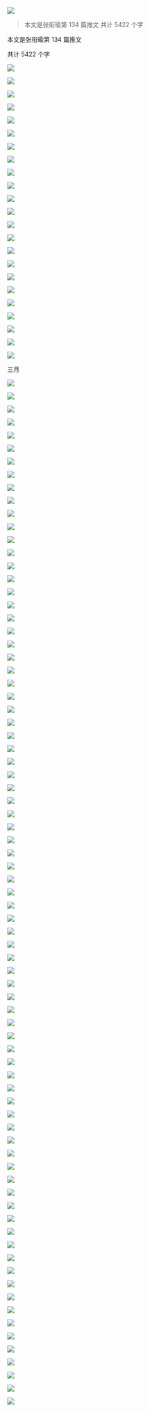 ![](./images/img_001.jpeg)

> 本文是张衔瑜第 134 篇推文 共计 5422 个字

本文是张衔瑜第 134 篇推文

共计 5422 个字

![](./images/img_002.jpeg)

![](./images/img_003.jpeg)

![](./images/img_004.jpeg)

![](./images/img_005.jpeg)

![](./images/img_006.jpeg)

![](./images/img_007.jpeg)

![](./images/img_008.jpeg)

![](./images/img_009.jpeg)

![](./images/img_010.jpeg)

![](./images/img_011.jpeg)

![](./images/img_012.jpeg)

![](./images/img_013.jpeg)

![](./images/img_014.jpeg)

![](./images/img_015.jpeg)

![](./images/img_016.jpeg)

![](./images/img_017.jpeg)

![](./images/img_018.jpeg)

![](./images/img_019.jpeg)

![](./images/img_020.jpeg)

![](./images/img_021.jpeg)

![](./images/img_022.jpeg)

![](./images/img_023.jpeg)

![](./images/img_024.jpeg)

三月

![](./images/img_025.jpeg)

![](./images/img_026.jpeg)

![](./images/img_027.jpeg)

![](./images/img_028.jpeg)

![](./images/img_029.jpeg)

![](./images/img_030.jpeg)

![](./images/img_031.jpeg)

![](./images/img_032.jpeg)

![](./images/img_033.jpeg)

![](./images/img_034.jpeg)

![](./images/img_035.jpeg)

![](./images/img_036.jpeg)

![](./images/img_037.jpeg)

![](./images/img_038.jpeg)

![](./images/img_039.jpeg)

![](./images/img_040.jpeg)

![](./images/img_041.jpeg)

![](./images/img_042.jpeg)

![](./images/img_043.jpeg)

![](./images/img_044.jpeg)

![](./images/img_045.jpeg)

![](./images/img_046.jpeg)

![](./images/img_047.jpeg)

![](./images/img_048.jpeg)

![](./images/img_049.jpeg)

![](./images/img_050.jpeg)

![](./images/img_051.jpeg)

![](./images/img_052.jpeg)

![](./images/img_053.jpeg)

![](./images/img_054.jpeg)

![](./images/img_055.jpeg)

![](./images/img_056.jpeg)

![](./images/img_057.jpeg)

![](./images/img_058.jpeg)

![](./images/img_059.jpeg)

![](./images/img_060.jpeg)

![](./images/img_061.jpeg)

![](./images/img_062.jpeg)

![](./images/img_063.jpeg)

![](./images/img_064.jpeg)

![](./images/img_065.jpeg)

![](./images/img_066.jpeg)

![](./images/img_067.jpeg)

![](./images/img_068.jpeg)

![](./images/img_069.jpeg)

![](./images/img_070.jpeg)

![](./images/img_071.jpeg)

![](./images/img_072.jpeg)

![](./images/img_073.jpeg)

![](./images/img_074.jpeg)

![](./images/img_075.jpeg)

![](./images/img_076.jpeg)

![](./images/img_077.jpeg)

![](./images/img_078.jpeg)

![](./images/img_079.jpeg)

![](./images/img_080.jpeg)

![](./images/img_081.jpeg)

![](./images/img_082.jpeg)

![](./images/img_083.jpeg)

![](./images/img_084.jpeg)

![](./images/img_085.jpeg)

![](./images/img_086.jpeg)

![](./images/img_087.jpeg)

![](./images/img_088.jpeg)

![](./images/img_089.jpeg)

![](./images/img_090.jpeg)

![](./images/img_091.jpeg)

![](./images/img_092.jpeg)

![](./images/img_093.jpeg)

![](./images/img_094.jpeg)

![](./images/img_095.jpeg)

![](./images/img_096.jpeg)

![](./images/img_097.jpeg)

![](./images/img_098.jpeg)

![](./images/img_099.jpeg)

![](./images/img_100.jpeg)

![](./images/img_101.jpeg)

![](./images/img_102.jpeg)

![](./images/img_103.png)

